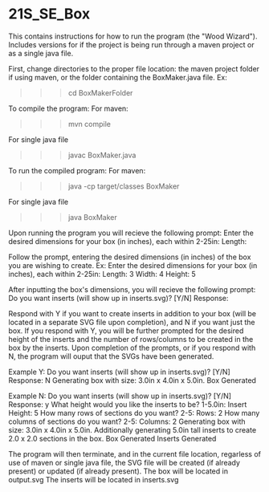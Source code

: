 # 21S_SE_Box
This contains instructions for how to run the program (the "Wood Wizard"). Includes versions for if the project is being run through a maven project or as a single java file.

First, change directories to the proper file location: the maven project folder if using maven, or the folder containing the BoxMaker.java file.
Ex:
>>> cd BoxMakerFolder


To compile the program:
For maven:
>>> mvn compile

For single java file
>>> javac BoxMaker.java

To run the compiled program:
For maven:
>>> java -cp target/classes BoxMaker

For single java file
>>> java BoxMaker

Upon running the program you will recieve the following prompt:
Enter the desired dimensions for your box (in inches), each within 2-25in:
Length:

Follow the prompt, entering the desired dimensions (in inches) of the box you are wishing to create.
Ex:
Enter the desired dimensions for your box (in inches), each within 2-25in:
Length: 3
Width: 4
Height: 5

After inputting the box's dimensions, you will recieve the following prompt:
Do you want inserts (will show up in inserts.svg)? [Y/N]
Response:

Respond with Y if you want to create inserts in addition to your box (will be located in a separate SVG file upon completion), and N if you want just the box.
If you respond with Y, you will be further prompted for the desired height of the inserts and the number of rows/columns to be created in the box by the inserts.
Upon completion of the prompts, or if you respond with N, the program will ouput that the SVGs have been generated.

Example Y:
Do you want inserts (will show up in inserts.svg)? [Y/N]
Response: N
Generating box with size: 3.0in x 4.0in x 5.0in.
Box Generated

Example N:
Do you want inserts (will show up in inserts.svg)? [Y/N]
Response: y
What height would you like the inserts to be? 1-5.0in:
Insert Height: 5
How many rows of sections do you want? 2-5:
Rows: 2
How many columns of sections do you want? 2-5:
Columns: 2
Generating box with size: 3.0in x 4.0in x 5.0in.
Additionally generating 5.0in tall inserts to create 2.0 x 2.0 sections in the box.
Box Generated
Inserts Generated

The program will then terminate, and in the current file location, regarless of use of maven or single java file, the SVG file will be created (if already present) or updated (if already present).
The box will be located in output.svg
The inserts will be located in inserts.svg
